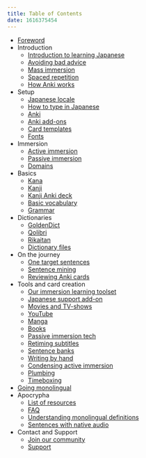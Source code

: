 ```yaml
---
title: Table of Contents
date: 1616375454
---
```


* [Foreword](foreword.html)
* Introduction
	* [Introduction to learning Japanese](introduction-to-learning-japanese.html)
	* [Avoiding bad advice](bad-advice.html)
	* [Mass immersion](mass-immersion.html)
	* [Spaced repetition](spaced-repetition.html)
	* [How Anki works](how-anki-works.html)
* Setup
	* [Japanese locale](japanese-locale.html)
	* [How to type in Japanese](how-to-type-in-japanese.html)
	* [Anki](setting-up-anki.html)
	* [Anki add-ons](useful-anki-add-ons-for-japanese.html)
	* [Card templates](discussing-various-card-templates.html)
	* [Fonts](japanese-fonts.html)
* Immersion
	* [Active immersion](active-immersion.html)
	* [Passive immersion](passive-immersion.html)
	* [Domains](language-domains.html)
* Basics
	* [Kana](learning-kana-in-two-days.html)
	* [Kanji](learning-kanji.html)
	* [Kanji Anki deck](jp1k-anki-deck.html)
	* [Basic vocabulary](basic-vocabulary.html)
	* [Grammar](learning-grammar.html)
* Dictionaries
	* [GoldenDict](setting-up-goldendict.html)
	* [Qolibri](setting-up-qolibri.html)
	* [Rikaitan](setting-up-yomichan.html)
	* [Dictionary files](yomichan-and-epwing-dictionaries.html)
* On the journey
	* [One target sentences](one-target-sentences.html)
	* [Sentence mining](sentence-mining.html)
	* [Reviewing Anki cards](how-to-review.html)
* Tools and card creation
	* [Our immersion learning toolset](our-immersion-learning-toolset.html)
	* [Japanese support add-on](anki-japanese-support.html)
	* [Movies and TV-shows](mining-from-movies-and-tv-shows.html)
	* [YouTube](immersion-with-youtube.html)
	* [Manga](mining-from-manga.html)
	* [Books](reading-books.html)
	* [Passive immersion tech](passive-listening.html)
	* [Retiming subtitles](retiming-subtitles.html)
	* [Sentence banks](cross-profile-search-and-import.html)
	* [Writing by hand](writing-japanese.html)
	* [Condensing active immersion](condensing-active-immersion.html)
	* [Plumbing](plumbing-for-language-learners.html)
	* [Timeboxing](timeboxing.html)
* [Going monolingual](going-monolingual.html)
* Apocrypha
	* [List of resources](resources.html)
	* [FAQ](tag_faq.html)
	* [Understanding monolingual definitions](understanding-monolingual-definitions.html)
	* [Sentences with native audio](ankidrone-sentence-pack.html)
* Contact and Support
	* [Join our community](join-our-community.html)
	* [Support](donating-to-tatsumoto.html)
